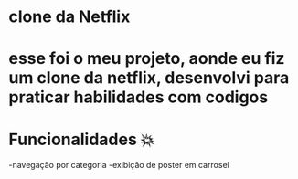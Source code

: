 # clone da Netflix

# esse foi o meu projeto, aonde eu fiz um clone da netflix, desenvolvi para praticar habilidades com codigos 

# Funcionalidades 💥

-navegação por categoria
-exibição de poster em carrosel  
